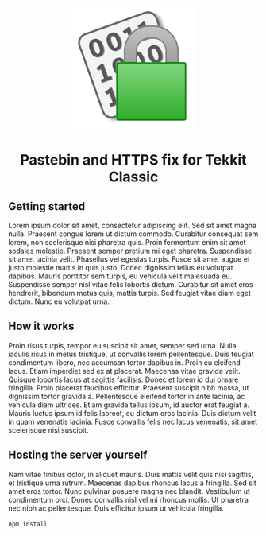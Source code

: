 <p align="center"><img src="media/logo.png" alt="Logo"></p>
<h1 align="center">Pastebin and HTTPS fix for Tekkit Classic</h1>

## Getting started
Lorem ipsum dolor sit amet, consectetur adipiscing elit. Sed sit amet magna nulla. Praesent congue lorem ut dictum commodo. Curabitur consequat sem lorem, non scelerisque nisi pharetra quis. Proin fermentum enim sit amet sodales molestie. Praesent semper pretium mi eget pharetra. Suspendisse sit amet lacinia velit. Phasellus vel egestas turpis. Fusce sit amet augue et justo molestie mattis in quis justo. Donec dignissim tellus eu volutpat dapibus. Mauris porttitor sem turpis, eu vehicula velit malesuada eu. Suspendisse semper nisl vitae felis lobortis dictum. Curabitur sit amet eros hendrerit, bibendum metus quis, mattis turpis. Sed feugiat vitae diam eget dictum. Nunc eu volutpat urna.

## How it works
Proin risus turpis, tempor eu suscipit sit amet, semper sed urna. Nulla iaculis risus in metus tristique, ut convallis lorem pellentesque. Duis feugiat condimentum libero, nec accumsan tortor dapibus in. Proin eu eleifend lacus. Etiam imperdiet sed ex at placerat. Maecenas vitae gravida velit. Quisque lobortis lacus at sagittis facilisis. Donec et lorem id dui ornare fringilla. Proin placerat faucibus efficitur. Praesent suscipit nibh massa, ut dignissim tortor gravida a. Pellentesque eleifend tortor in ante lacinia, ac vehicula diam ultrices. Etiam gravida tellus ipsum, id auctor erat feugiat a. Mauris luctus ipsum id felis laoreet, eu dictum eros lacinia. Duis dictum velit in quam venenatis lacinia. Fusce convallis felis nec lacus venenatis, sit amet scelerisque nisi suscipit.

## Hosting the server yourself
Nam vitae finibus dolor, in aliquet mauris. Duis mattis velit quis nisi sagittis, et tristique urna rutrum. Maecenas dapibus rhoncus lacus a fringilla. Sed sit amet eros tortor. Nunc pulvinar posuere magna nec blandit. Vestibulum ut condimentum orci. Donec convallis nisl vel mi rhoncus mollis. Ut pharetra nec nibh ac pellentesque. Duis efficitur ipsum ut vehicula fringilla.

`npm install`
